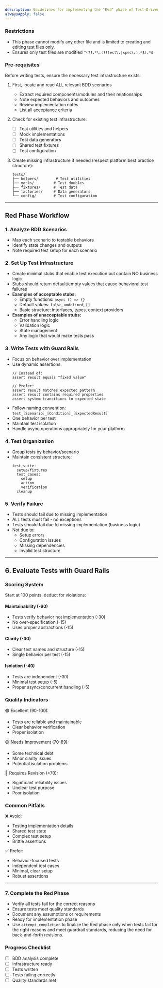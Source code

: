 ```yaml
---
description: Guidelines for implementing the "Red" phase of Test-Driven Development
alwaysApply: false
---
```


<tdd-red-phase>

### Restrictions

- This phase cannot modify any other file and is limited to creating and editing test files only.  
- Ensures only test files are modified `^(?!.*\.(?!test\.|spec\.).*$).*$` 

### Pre-requisites  
Before writing tests, ensure the necessary test infrastructure exists:  

1. First, locate and read ALL relevant BDD scenarios
   - Extract required components/modules and their relationships
   - Note expected behaviors and outcomes
   - Review implementation notes
   - List all acceptance criteria

2. Check for existing test infrastructure:  
   - [ ] Test utilities and helpers
   - [ ] Mock implementations
   - [ ] Test data generators
   - [ ] Shared test fixtures
   - [ ] Test configuration

3. Create missing infrastructure if needed (respect platform best practice structure):  
   ```
   tests/
   ├── helpers/        # Test utilities
   ├── mocks/         # Test doubles
   ├── fixtures/      # Test data
   ├── factories/     # Data generators
   └── config/        # Test configuration
   ```

---

## Red Phase Workflow  

### 1. Analyze BDD Scenarios  
- Map each scenario to testable behaviors
- Identify state changes and outputs
- Note required test setup for each scenario

### 2. Set Up Test Infrastructure  
- Create minimal stubs that enable test execution but contain NO business logic
- Stubs should return default/empty values that cause behavioral test failures
- **Examples of acceptable stubs:**
  - Empty functions: `async () => {}`
  - Default values: `false`, `undefined`, `[]`
  - Basic structure: interfaces, types, context providers
- **Examples of unacceptable stubs:**
  - Error handling logic
  - Validation logic  
  - State management
  - Any logic that would make tests pass

### 3. Write Tests with Guard Rails  
- Focus on behavior over implementation
- Use dynamic assertions:
  ```
  // Instead of:
  assert result equals "fixed value"
  
  // Prefer:
  assert result matches expected pattern
  assert result contains required properties
  assert system transitions to expected state
  ```
- Follow naming convention: `test_[Scenario]_[Condition]_[ExpectedResult]`
- One behavior per test
- Maintain test isolation
- Handle async operations appropriately for your platform

### 4. Test Organization
- Group tests by behavior/scenario
- Maintain consistent structure:
  ```
  test_suite:
    setup/fixtures
    test_cases:
      setup
      action
      verification
    cleanup
  ```

### 5. Verify Failure  
- Tests should fail due to missing implementation
- ALL tests must fail - no exceptions
- Tests should fail due to missing implementation (business logic)
- Not due to:
  - Setup errors
  - Configuration issues
  - Missing dependencies
  - Invalid test structure

---

## 6. Evaluate Tests with Guard Rails  

### Scoring System  
Start at 100 points, deduct for violations:  

#### Maintainability (-60)  
- Tests verify behavior not implementation (-30)
- No over-specification (-15)
- Uses proper abstractions (-15)

#### Clarity (-30)  
- Clear test names and structure (-15)
- Single behavior per test (-15)

#### Isolation (-40)  
- Tests are independent (-30)
- Minimal test setup (-5)
- Proper async/concurrent handling (-5)

### Quality Indicators  
🟢 Excellent (90-100):
- Tests are reliable and maintainable
- Clear behavior verification
- Proper isolation

🟡 Needs Improvement (70-89):
- Some technical debt
- Minor clarity issues
- Potential isolation problems

🔴 Requires Revision (<70):
- Significant reliability issues
- Unclear test purpose
- Poor isolation

### Common Pitfalls
❌ Avoid:
- Testing implementation details
- Shared test state
- Complex test setup
- Brittle assertions

✅ Prefer:
- Behavior-focused tests
- Independent test cases
- Minimal, clear setup
- Robust assertions

---

### 7. Complete the Red Phase  
- Verify all tests fail for the correct reasons
- Ensure tests meet quality standards
- Document any assumptions or requirements
- Ready for implementation phase
- Use `attempt_completion` to finalize the Red phase only when tests fail for the right reasons and meet guardrail standards, reducing the need for back-and-forth revisions.


### Progress Checklist
- [ ] BDD analysis complete
- [ ] Infrastructure ready
- [ ] Tests written
- [ ] Tests failing correctly
- [ ] Quality standards met

</tdd-red-phase>
